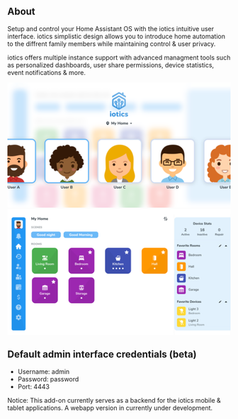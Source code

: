 ## About

Setup and control your Home Assistant OS with the iotics intuitive user interface. iotics simplistic design allows you to introduce home automation to the diffrent family members while maintaining control & user privacy.

iotics offers multiple instance support with advanced managment tools such as personalized dashboards, user share permissions, device statistics, event notifications & more. 

![iotics dashboard](https://github.com/iotics-live/iotics-Controller/blob/master/iotics/Images/screenshot-003.png?raw=true)
![iotics user selection](https://github.com/iotics-live/iotics-Controller/blob/master/iotics/Images/screenshot-001.png?raw=true)

## Default admin interface credentials (beta)
- Username: admin
- Password: password
- Port: 4443

Notice: This add-on currently serves as a backend for the iotics mobile & tablet applications. A webapp version in currently under development.
